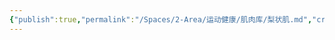 ```yaml
---
{"publish":true,"permalink":"/Spaces/2-Area/运动健康/肌肉库/梨状肌.md","created":"2025-07-07T18:09:00.205+08:00","modified":"2025-07-12T11:07:56.487+08:00","published":"2025-07-12T11:07:56.487+08:00","cssclasses":""}
---
```


